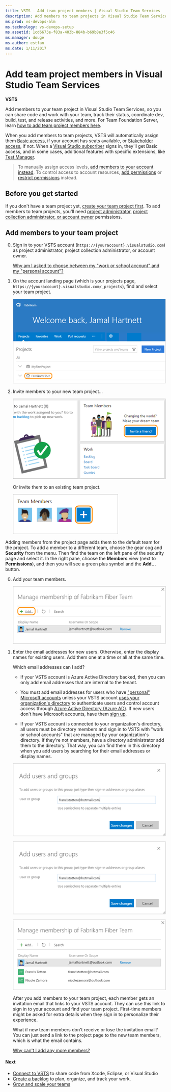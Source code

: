 ```yaml
---
title: VSTS - Add team project members | Visual Studio Team Services
description: Add members to team projects in Visual Studio Team Services (Visual Studio Online, VSTS, VSO)
ms.prod: vs-devops-alm
ms.technology: vs-devops-setup
ms.assetid: 1cd6673e-f83a-403b-884b-b69b8e3f5c46
ms.manager: douge
ms.author: estfan
ms.date: 1/11/2017
---
```


#	Add team project members in Visual Studio Team Services

**VSTS**

Add members to your team project in Visual Studio Team Services, 
so you can share code and work with your team, track their status, 
coordinate dev, build, test, and release activities, and more. 
For Team Foundation Server, learn [how to add team project members here](add-users.md).

When you add members to team projects, 
VSTS will automatically assign them 
[Basic access](https://www.visualstudio.com/team-services/compare-features/), 
if your account has seats available, 
or [Stakeholder access](https://www.visualstudio.com/team-services/compare-features/), 
if not. When a [Visual Studio subscriber](https://www.visualstudio.com/products/subscriber-benefits-vs) 
signs in, they'll get Basic access, and in some cases, additional features with specific extensions, 
like [Test Manager](https://marketplace.visualstudio.com/items?itemName=ms.vss-testmanager-web). 

> To manually assign access levels, 
> [add members to your account instead](add-account-users-assign-access-levels.md). 
> To control access to account resources, 
> [add permissions](add-users.md) or [restrict permissions](restrict-access-tfs.md) instead.

## Before you get started

If you don't have a team project yet, 
[create your team project first](../connect/connect-team-projects.md).
To add members to team projects, you'll need 
[project administrator](add-administrator-team-project.md), 
[project collection administrator, or account owner](faq-add-team-members.md#find-pca-owner) permissions.

## Add members to your team project

0.	Sign in to your VSTS account 
(```https://{youraccount}.visualstudio.com```) 
as project administrator, project collection administrator, or account owner.

	[Why am I asked to choose between my "work or school account" and my "personal account"?](faq-add-team-members.md#ChooseOrgAcctMSAcct)

0.	On the account landing page (which is your projects page, ```https://{youraccount}.visualstudio.com/_projects```), 
find and select your team project.

	![On your Projects page, select your team project](_img/add-team-members/select-team-project-updated-ui.png)

0.	Invite members to your new team project...

    ![On your team project home page, click Invite a friend](_img/add-team-members/invite-team.png)

	Or invite them to an existing team project.

	![On your team project page, click Manage team members](_img/add-team-members/invite-team-existing.png)
	
  Adding members from the project page adds them to the default team for the project.  To add a member to a different team, choose 
  the gear cog and **Security** from the menu.  Then find the team on the left pane of the security page and select it.  In 
  the right pane, choose the **Members** view (next to **Permissions**), and then you will see a green plus symbol and 
  the **Add...** button.


0.	Add your team members.
	 
	![Click Add](_img/add-team-members/add-user.png)
	
0.	Enter the email addresses for new users. 
Otherwise, enter the display names for existing users. 
Add them one at a time or all at the same time.

	Which email addresses can I add?
	 * If your VSTS account is Azure Active Directory backed, then you can only add email addresses that are
	 internal to the tenant.
	
	 * You must add email addresses for users who have ["personal" Microsoft accounts](https://www.microsoft.com/account) 
	unless your VSTS account [uses your organization's directory](faq-add-team-members.md#ConnectedDirectory) 
	to authenticate users and control account access through 
	[Azure Active Directory (Azure AD)](https://azure.microsoft.com/en-us/documentation/articles/active-directory-whatis/). 
	If new users don't have Microsoft accounts, have them [sign up](https://signup.live.com/).

 	 * If your VSTS account is connected to your organization's directory, 
	all users must be directory members and sign in to VSTS with "work or school accounts" that are managed by 
	your organization's directory. 	If they're not members, have a directory administrator add them to the directory. 
	That way, you can find them in this directory when you add users by searching for their email addresses or display names.

	![Add members' sign-in addresses or display names](_img/add-team-members/add-user2.png)

	![Add members' sign-in addresses or display names](_img/add-team-members/add-user2.png)

	![Members are now added to your team project](_img/add-team-members/team-project-members.png) 	

	After you add members to your team project, 
	each member gets an invitation email that 
	links to your VSTS account. 
	They can use this link to sign in to your account 
	and find your team project.
	First-time members might be asked for extra details 
	when they sign in to personalize their experience.

	What if new team members don't receive or lose the invitation email?  You can just send a link to the project page to
	the new team members, which is what the email contains.

	[Why can't I add any more members?](faq-add-team-members.md#cant-add-users)

####	Next

*	[Connect to VSTS](../connect/connect-team-projects.md) to share code from Xcode, Eclipse, or Visual Studio
*	[Create a backlog](../work/backlogs/create-your-backlog.md) to plan, organize, and track your work.
*	[Grow and scale your teams](../work/scale/multiple-teams.md)
